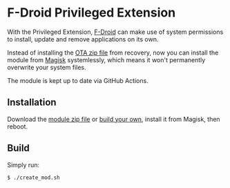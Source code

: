 # F-Droid Privileged Extension

With the Privileged Extension, [F-Droid](https://f-droid.org/en/packages/org.fdroid.fdroid/) can make use of system
permissions to install, update and remove applications on its own.

Instead of installing the [OTA zip file](https://f-droid.org/en/packages/org.fdroid.fdroid.privileged.ota/) from
recovery, now you can install the module from [Magisk](https://github.com/topjohnwu/Magisk) systemlessly, which means it
won't permanently overwrite your system files.

The module is kept up to date via GitHub Actions.

## Installation

Download the [module zip file](https://github.com/qianbinbin/fdroid-priv-ext/releases) or [build your own](#Build),
install it from Magisk, then reboot.

## Build

Simply run:

```sh
$ ./create_mod.sh
```